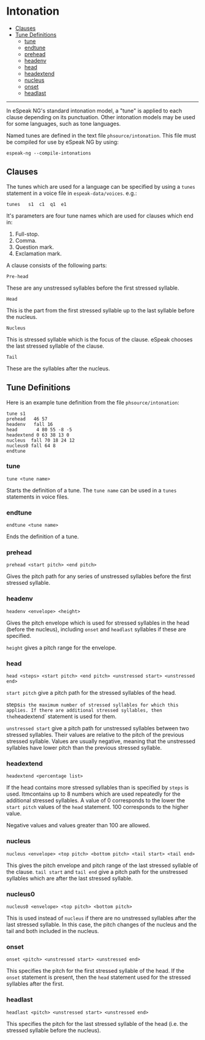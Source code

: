 # Intonation

- [Clauses](#clauses)
- [Tune Definitions](#tune-definitions)
  - [tune](#tune)
  - [endtune](#endtune)
  - [prehead](#prehead)
  - [headenv](#headenv)
  - [head](#head)
  - [headextend](#headextend)
  - [nucleus](#nucleus)
  - [onset](#onset)
  - [headlast](#headlast)

----------

In eSpeak NG's standard intonation model, a "tune" is applied to each
clause depending on its punctuation. Other intonation models may be used
for some languages, such as tone languages.

Named tunes are defined in the text file `phsource/intonation`. This file
must be compiled for use by eSpeak NG by using:

	espeak-ng --compile-intonations

## Clauses

The tunes which are used for a language can be specified by using a
`tunes` statement in a voice file in `espeak-data/voices`. e.g.:

	tunes   s1  c1  q1  e1

It's parameters are four tune names which are used for clauses which end
in:

1. Full-stop.
2. Comma.
3. Question mark.
4. Exclamation mark.


A clause consists of the following parts:

	Pre-head

These are any unstressed syllables before the first stressed syllable.

	Head

This is the part from the first stressed syllable up to the last syllable
before the nucleus.

	Nucleus

This is stressed syllable which is the focus of the clause. eSpeak chooses
the last stressed syllable of the clause.

	Tail

These are the syllables after the nucleus.

## Tune Definitions

Here is an example tune definition from the file `phsource/intonation`:

	tune s1
	prehead   46 57
	headenv   fall 16
	head       4 80 55 -8 -5
	headextend 0 63 38 13 0
	nucleus  fall 70 18 24 12
	nucleus0 fall 64 8
	endtune

### tune

	tune <tune name>

Starts the definition of a tune. The `tune name` can be used in a `tunes`
statements in voice files.

### endtune

	endtune <tune name>

Ends the definition of a tune.

### prehead

	prehead <start pitch> <end pitch>

Gives the pitch path for any series of unstressed syllables before the first
stressed syllable.

### headenv

	headenv <envelope> <height>

Gives the pitch envelope which is used for stressed syllables in the head
(before the nucleus), including `onset` and `headlast` syllables if these
are specified.

`height` gives a pitch range for the envelope.

### head

	head <steps> <start pitch> <end pitch> <unstressed start> <unstressed end>

`start pitch` give a pitch path for the stressed syllables of the head.

steps` is the maximum number of stressed syllables for which this applies. If
there are additional stressed syllables, then the `headextend` statement is used
for them.

`unstressed start` give a pitch path for unstressed syllables between two stressed
syllables. Their values are relative to the pitch of the previous stressed syllable.
Values are usually negative, meaning that the  unstressed syllables have lower pitch
than the previous stressed syllable.

### headextend

	headextend <percentage list>

If the head contains more stressed syllables than is specified by `steps` is used.
Itmcontains up to 8 numbers which are used repeatedly for the additional stressed
syllables. A value of 0 corresponds to the lower the `start pitch` values of the
`head` statement. 100 corresponds to the higher value.

Negative values and values greater than 100 are allowed.

### nucleus

	nucleus <envelope> <top pitch> <bottom pitch> <tail start> <tail end>

This gives the pitch envelope and pitch range of the last stressed syllable of
the clause. `tail start` and `tail end` give a pitch path for the unstressed
syllables which are after the last stressed syllable.

### nucleus0

	nucleus0 <envelope> <top pitch> <bottom pitch>

This is used instead of `nucleus` if there are no unstressed syllables after
the last stressed syllable. In this case, the pitch changes of the nucleus and
the tail and both included in the nucleus.

### onset

	onset <pitch> <unstressed start> <unstressed end>

This specifies the pitch for the first stressed syllable of the head. If the
`onset` statement is present, then the `head` statement used for the stressed
syllables after the first.

### headlast

	headlast <pitch> <unstressed start> <unstressed end>

This specifies the pitch for the last stressed syllable of the head (i.e. the
stressed syllable before the nucleus).
